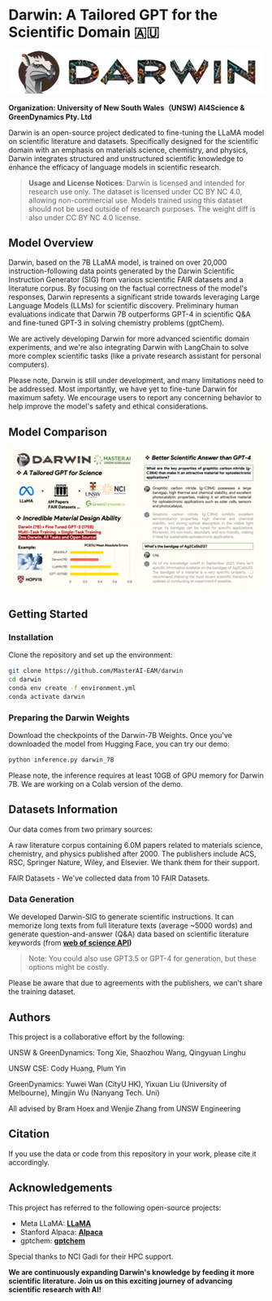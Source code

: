 # Darwin: A Tailored GPT for the Scientific Domain 🇦🇺
![logo](darwin.png)

**Organization: University of New South Wales（UNSW) AI4Science & GreenDynamics Pty. Ltd**

Darwin is an open-source project dedicated to fine-tuning the LLaMA model on scientific literature and datasets. Specifically designed for the scientific domain with an emphasis on materials science, chemistry, and physics, Darwin integrates structured and unstructured scientific knowledge to enhance the efficacy of language models in scientific research.

> **Usage and License Notices**: Darwin is licensed and intended for research use only. The dataset is licensed under CC BY NC 4.0, allowing non-commercial use. Models trained using this dataset should not be used outside of research purposes. The weight diff is also under CC BY NC 4.0 license.

## Model Overview

Darwin, based on the 7B LLaMA model, is trained on over 20,000 instruction-following data points generated by the Darwin Scientific Instruction Generator (SIG) from various scientific FAIR datasets and a literature corpus. By focusing on the factual correctness of the model's responses, Darwin represents a significant stride towards leveraging Large Language Models (LLMs) for scientific discovery. Preliminary human evaluations indicate that Darwin 7B outperforms GPT-4 in scientific Q&A and fine-tuned GPT-3 in solving chemistry problems (gptChem).

We are actively developing Darwin for more advanced scientific domain experiments, and we're also integrating Darwin with LangChain to solve more complex scientific tasks (like a private research assistant for personal computers).

Please note, Darwin is still under development, and many limitations need to be addressed. Most importantly, we have yet to fine-tune Darwin for maximum safety. We encourage users to report any concerning behavior to help improve the model's safety and ethical considerations.

## Model Comparison

![compare](intro.png)

## Getting Started

### Installation

Clone the repository and set up the environment:

```bash
git clone https://github.com/MasterAI-EAM/darwin
cd darwin
conda env create -f environment.yml
conda activate darwin
```
### Preparing the Darwin Weights

Download the checkpoints of the Darwin-7B Weights. Once you've downloaded the model from Hugging Face, you can try our demo:
```bash 
python inference.py darwin_7B
```

Please note, the inference requires at least 10GB of GPU memory for Darwin 7B. We are working on a Colab version of the demo.

## Datasets Information

Our data comes from two primary sources:

A raw literature corpus containing 6.0M papers related to materials science, chemistry, and physics published after 2000. The publishers include ACS, RSC, Springer Nature, Wiley, and Elsevier. We thank them for their support.

FAIR Datasets - We've collected data from 10 FAIR Datasets.

### Data Generation
We developed Darwin-SIG to generate scientific instructions. It can memorize long texts from full literature texts (average ~5000 words) and generate question-and-answer (Q&A) data based on scientific literature keywords (from **[web of science API](https://github.com/Clarivate-SAR/wos-excel-converter))**

> Note: You could also use GPT3.5 or GPT-4 for generation, but these options might be costly.

Please be aware that due to agreements with the publishers, we can't share the training dataset.

## **Authors**

This project is a collaborative effort by the following:

UNSW & GreenDynamics: Tong Xie, Shaozhou Wang, Qingyuan Linghu

UNSW CSE: Cody Huang, Plum Yin

GreenDynamics: Yuwei Wan (CityU HK), Yixuan Liu (University of Melbourne), Mingjin Wu (Nanyang Tech. Uni)

All advised by Bram Hoex and Wenjie Zhang from UNSW Engineering

## **Citation**

If you use the data or code from this repository in your work, please cite it accordingly.

## **Acknowledgements**

This project has referred to the following open-source projects:

- Meta LLaMA: **[LLaMA](https://github.com/facebookresearch/llama)**
- Stanford Alpaca: **[Alpaca](https://github.com/tatsu-lab/stanford_alpaca)**
- gptchem: **[gptchem](https://github.com/kjappelbaum/gptchem)**

Special thanks to NCI Gadi for their HPC support.

**We are continuously expanding Darwin's knowledge by feeding it more scientific literature. Join us on this exciting journey of advancing scientific research with AI!**
